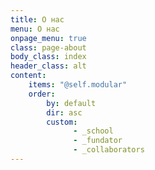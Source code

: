 ```yaml
---
title: О нас
menu: О нас
onpage_menu: true
class: page-about
body_class: index
header_class: alt
content:
    items: "@self.modular"
    order:
        by: default
        dir: asc
        custom:
              - _school
              - _fundator
              - _collaborators
---
```

